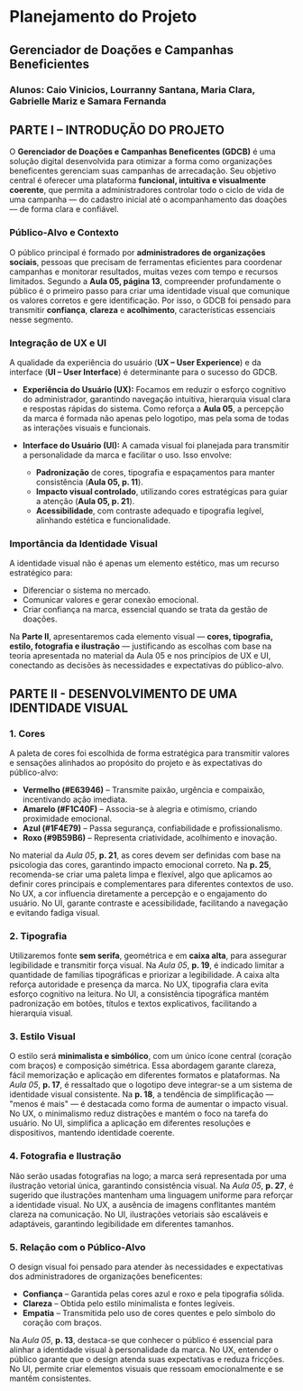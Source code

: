 # Planejamento do Projeto 

## Gerenciador de Doações e Campanhas Beneficientes
### Alunos: Caio Vinicios, Lourranny Santana, Maria Clara, Gabrielle Mariz e Samara Fernanda


## **PARTE I – INTRODUÇÃO DO PROJETO**

O **Gerenciador de Doações e Campanhas Beneficentes (GDCB)** é uma solução digital desenvolvida para otimizar a forma como organizações beneficentes gerenciam suas campanhas de arrecadação. Seu objetivo central é oferecer uma plataforma **funcional, intuitiva e visualmente coerente**, que permita a administradores controlar todo o ciclo de vida de uma campanha — do cadastro inicial até o acompanhamento das doações — de forma clara e confiável.

### **Público-Alvo e Contexto**

O público principal é formado por **administradores de organizações sociais**, pessoas que precisam de ferramentas eficientes para coordenar campanhas e monitorar resultados, muitas vezes com tempo e recursos limitados.
Segundo a **Aula 05, página 13**, compreender profundamente o público é o primeiro passo para criar uma identidade visual que comunique os valores corretos e gere identificação. Por isso, o GDCB foi pensado para transmitir **confiança**, **clareza** e **acolhimento**, características essenciais nesse segmento.

### **Integração de UX e UI**

A qualidade da experiência do usuário (**UX – User Experience**) e da interface (**UI – User Interface**) é determinante para o sucesso do GDCB.

* **Experiência do Usuário (UX):** Focamos em reduzir o esforço cognitivo do administrador, garantindo navegação intuitiva, hierarquia visual clara e respostas rápidas do sistema. Como reforça a **Aula 05**, a percepção da marca é formada não apenas pelo logotipo, mas pela soma de todas as interações visuais e funcionais.

* **Interface do Usuário (UI):** A camada visual foi planejada para transmitir a personalidade da marca e facilitar o uso. Isso envolve:

  * **Padronização** de cores, tipografia e espaçamentos para manter consistência (**Aula 05, p. 11**).
  * **Impacto visual controlado**, utilizando cores estratégicas para guiar a atenção (**Aula 05, p. 21**).
  * **Acessibilidade**, com contraste adequado e tipografia legível, alinhando estética e funcionalidade.

### **Importância da Identidade Visual**

A identidade visual não é apenas um elemento estético, mas um recurso estratégico para:

* Diferenciar o sistema no mercado.
* Comunicar valores e gerar conexão emocional.
* Criar confiança na marca, essencial quando se trata da gestão de doações.

Na **Parte II**, apresentaremos cada elemento visual — **cores, tipografia, estilo, fotografia e ilustração** — justificando as escolhas com base na teoria apresentada no material da Aula 05 e nos princípios de UX e UI, conectando as decisões às necessidades e expectativas do público-alvo.



## PARTE II - DESENVOLVIMENTO DE UMA IDENTIDADE VISUAL

### 1. Cores
A paleta de cores foi escolhida de forma estratégica para transmitir valores e sensações alinhados ao propósito do projeto e às expectativas do público-alvo:
- **Vermelho (#E63946)** – Transmite paixão, urgência e compaixão, incentivando ação imediata.  
- **Amarelo (#F1C40F)** – Associa-se à alegria e otimismo, criando proximidade emocional.  
- **Azul (#1F4E79)** – Passa segurança, confiabilidade e profissionalismo.  
- **Roxo (#9B59B6)** – Representa criatividade, acolhimento e inovação.

No material da *Aula 05*, **p. 21**, as cores devem ser definidas com base na psicologia das cores, garantindo impacto emocional correto. Na **p. 25**, recomenda-se criar uma paleta limpa e flexível, algo que aplicamos ao definir cores principais e complementares para diferentes contextos de uso. No UX, a cor influencia diretamente a percepção e o engajamento do usuário. No UI, garante contraste e acessibilidade, facilitando a navegação e evitando fadiga visual.

### 2. Tipografia
Utilizaremos fonte **sem serifa**, geométrica e em **caixa alta**, para assegurar legibilidade e transmitir força visual. Na *Aula 05*, **p. 19**, é indicado limitar a quantidade de famílias tipográficas e priorizar a legibilidade. A caixa alta reforça autoridade e presença da marca. No UX, tipografia clara evita esforço cognitivo na leitura. No UI, a consistência tipográfica mantém padronização em botões, títulos e textos explicativos, facilitando a hierarquia visual.

### 3. Estilo Visual
O estilo será **minimalista e simbólico**, com um único ícone central (coração com braços) e composição simétrica. Essa abordagem garante clareza, fácil memorização e aplicação em diferentes formatos e plataformas. Na *Aula 05*, **p. 17**, é ressaltado que o logotipo deve integrar-se a um sistema de identidade visual consistente. Na **p. 18**, a tendência de simplificação — "menos é mais" — é destacada como forma de aumentar o impacto visual. No UX, o minimalismo reduz distrações e mantém o foco na tarefa do usuário. No UI, simplifica a aplicação em diferentes resoluções e dispositivos, mantendo identidade coerente. 

### 4. Fotografia e Ilustração
Não serão usadas fotografias na logo; a marca será representada por uma ilustração vetorial única, garantindo consistência visual. Na *Aula 05*, **p. 27**, é sugerido que ilustrações mantenham uma linguagem uniforme para reforçar a identidade visual. No UX, a ausência de imagens conflitantes mantém clareza na comunicação. No UI, ilustrações vetoriais são escaláveis e adaptáveis, garantindo legibilidade em diferentes tamanhos.

### 5. Relação com o Público-Alvo
O design visual foi pensado para atender às necessidades e expectativas dos administradores de organizações beneficentes:
- **Confiança** – Garantida pelas cores azul e roxo e pela tipografia sólida.  
- **Clareza** – Obtida pelo estilo minimalista e fontes legíveis.  
- **Empatia** – Transmitida pelo uso de cores quentes e pelo símbolo do coração com braços.

Na *Aula 05*, **p. 13**, destaca-se que conhecer o público é essencial para alinhar a identidade visual à personalidade da marca. No UX, entender o público garante que o design atenda suas expectativas e reduza fricções. No UI, permite criar elementos visuais que ressoam emocionalmente e se mantêm consistentes.

